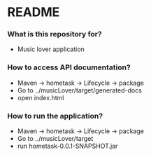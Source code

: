 # README #

### What is this repository for? ###

* Music lover application

### How to access API documentation? ###

* Maven -> hometask -> Lifecycle -> package
* Go to ../musicLover/target/generated-docs
* open index.html

### How to run the application? ###

* Maven -> hometask -> Lifecycle -> package
* Go to ../musicLover/target
* run hometask-0.0.1-SNAPSHOT.jar
